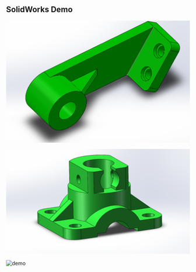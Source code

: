 ## SolidWorks Demo

![demo](https://github.com/ZhangYiXiSucceed/Solidworks-Demo/blob/master/demo.png)

![demo](https://github.com/ZhangYiXiSucceed/Solidworks-Demo/blob/master/结构件.png)

![demo](https://github.com/ZhangYiXiSucceed/Solidworks-Demo/blob/master/demo32.png)